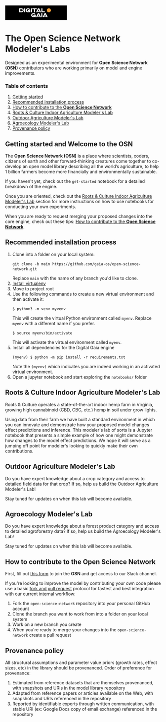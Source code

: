 <p align="left">
	<img src="img/DG-logo.png" alt="Digital-Gaia" width="200">
</p>

# The Open Science Network Modeler's Labs
Designed as an experimental environment for **Open Science Network (OSN)** contributors who are working primarily on 
model and engine improvements.

### Table of contents

1. [Getting started](#getting-started)
2. [Recommended installation process](#recommended-installation-process)
3. [How to contribute to the **Open Science Network**](#recommended-installation-process)
4. [Roots & Culture Indoor Agriculture Modeler's Lab](#roots--culture-indoor-agriculture-modelers-lab)
5. [Outdoor Agriculture Modeler's Lab](#outdoor-agriculture-modelers-lab)
6. [Agroecology Modeler's Lab](#agroecology-modelers-lab)
5. [Provenance policy](#provenance-policy)

## Getting started and Welcome to the OSN
The **Open Science Network (OSN)** is a place where scientists, coders, 
citizens of earth and other forward-thinking creatures come together to co-develop
an open model library describing all the world’s agriculture, to help 1 billion 
farmers become more financially and environmentally sustainable.

If you haven't yet, check out the `get-started` notebook for a detailed breakdown of the engine.

Once you are oriented, check out the [Roots & Culture Indoor Agriculture Modeler's Lab](#roots--culture-indoor-agriculture-modelers-lab) section for more instructions on how to use notebooks 
for conducting your own experiments.

When you are ready to request merging your proposed changes into the core engine, check out these tips: [How to contribute to the **Open Science Network**](#recommended-installation-process).

## Recommended installation process
1. Clone into a folder on your local system:
    ```
    git clone -b main https://github.com/gaia-os/open-science-network.git
    ```
    Replace `main` with the name of any branch you'd like to clone.  
2. [Install virtualenv](https://virtualenv.pypa.io/en/latest/installation.html)  
3. Move to project root  
4. Use the following commands to create a new virtual environment and then activate it:  
    ```
    $ python3 -m venv myvenv
    ```
    This will create the virtual Python environment called `myenv`. Replace `myenv` with a different name if you prefer.
    ```
    $ source myenv/bin/activate
    ```
    This will activate the virtual environment called `myenv`.  
5. Install all dependencies for the Digital Gaia engine
    ```
    (myenv) $ python -m pip install -r requirements.txt
    ```
   Note the `(myenv)` which indicates you are indeed working in an activated virtual environment.  
6. Open a jupyter notebook and start exploring the `notebooks/` folder

## Roots & Culture Indoor Agriculture Modeler's Lab
Roots & Culture operates a state-of-the-art indoor hemp farm in Virginia, growing high cannabinoid (CBD, CBG, etc.) hemp in soil under grow lights. 

Using data from their farm we have built a standard environment in which you can innovate and demonstrate how your proposed model changes 
effect predictions and inference. This modeler's lab of sorts is a Jupyter notebook that presents a simple example of how one might 
demonstrate how changes to the model effect predictions. We hope it will serve as a jumping off point for modeler's looking to quickly make 
their own contributions.

## Outdoor Agriculture Modeler's Lab
Do you have expert knowledge about a crop category and access to detailed field data for that crop? If so, help us build the 
Outdoor Agriculture Modeler's Lab!

Stay tuned for updates on when this lab will become available.

## Agroecology Modeler's Lab
Do you have expert knowledge about a forest product category and access to detailed agroforestry data? If so, help us build the 
Agroecology Modeler's Lab!

Stay tuned for updates on when this lab will become available.

## How to contribute to the Open Science Network
First, fill out [this form](https://forms.gle/E1C8QAKJio4ParXm8) to join the **OSN** and get access to our Slack channel.

If you're looking to improve the model by contributing your own code please use a basic 
[fork and pull request](https://docs.github.com/en/get-started/quickstart/contributing-to-projects) protocol for 
fastest and best integration with our current internal workflow:
1. Fork the `open-science-network` repository into your personal GitHub account 
2. Clone the branch you want to work from into a folder on your local system
3. Work on a new branch you create
4. When you're ready to merge your changes into the `open-science-network` create a pull request

## Provenance policy
All structural assumptions and parameter value priors (growth rates, effect sizes, etc) in the library should be provenanced. 
Order of preference for provenance:
1. Estimated from reference datasets that are themselves provenanced, with snapshots and URIs in the model library repository
2. Adapted from reference papers or articles available on the Web, with snapshots and URIs referenced in the repository
3. Reported by identifiable experts through written communication, with stable URI (ex: Google Docs copy of email exchange) referenced in the repository

